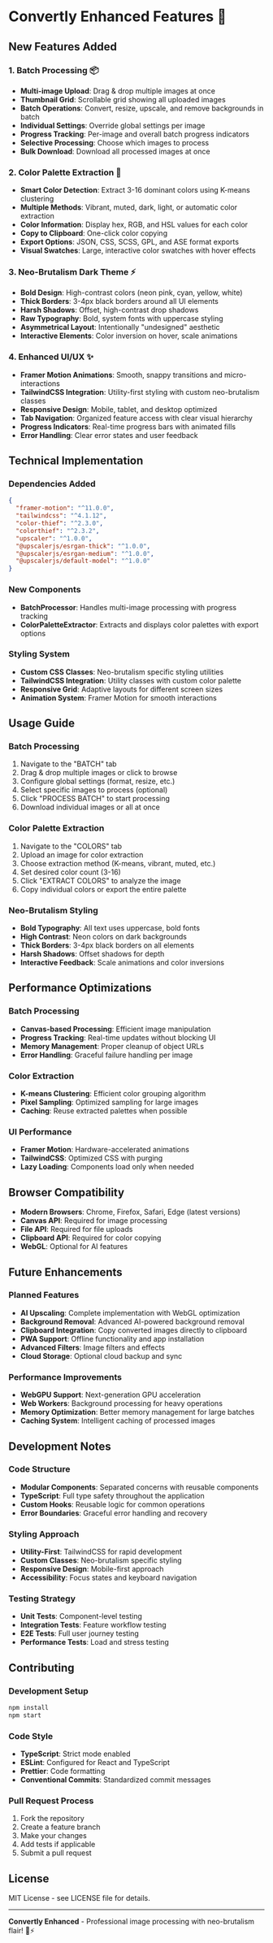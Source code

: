 # Convertly Enhanced Features 🚀

## New Features Added

### 1. **Batch Processing** 📦
- **Multi-image Upload**: Drag & drop multiple images at once
- **Thumbnail Grid**: Scrollable grid showing all uploaded images
- **Batch Operations**: Convert, resize, upscale, and remove backgrounds in batch
- **Individual Settings**: Override global settings per image
- **Progress Tracking**: Per-image and overall batch progress indicators
- **Selective Processing**: Choose which images to process
- **Bulk Download**: Download all processed images at once

### 2. **Color Palette Extraction** 🎨
- **Smart Color Detection**: Extract 3-16 dominant colors using K-means clustering
- **Multiple Methods**: Vibrant, muted, dark, light, or automatic color extraction
- **Color Information**: Display hex, RGB, and HSL values for each color
- **Copy to Clipboard**: One-click color copying
- **Export Options**: JSON, CSS, SCSS, GPL, and ASE format exports
- **Visual Swatches**: Large, interactive color swatches with hover effects

### 3. **Neo-Brutalism Dark Theme** ⚡
- **Bold Design**: High-contrast colors (neon pink, cyan, yellow, white)
- **Thick Borders**: 3-4px black borders around all UI elements
- **Harsh Shadows**: Offset, high-contrast drop shadows
- **Raw Typography**: Bold, system fonts with uppercase styling
- **Asymmetrical Layout**: Intentionally "undesigned" aesthetic
- **Interactive Elements**: Color inversion on hover, scale animations

### 4. **Enhanced UI/UX** ✨
- **Framer Motion Animations**: Smooth, snappy transitions and micro-interactions
- **TailwindCSS Integration**: Utility-first styling with custom neo-brutalism classes
- **Responsive Design**: Mobile, tablet, and desktop optimized
- **Tab Navigation**: Organized feature access with clear visual hierarchy
- **Progress Indicators**: Real-time progress bars with animated fills
- **Error Handling**: Clear error states and user feedback

## Technical Implementation

### Dependencies Added
```json
{
  "framer-motion": "^11.0.0",
  "tailwindcss": "^4.1.12",
  "color-thief": "^2.3.0",
  "colorthief": "^2.3.2",
  "upscaler": "^1.0.0",
  "@upscalerjs/esrgan-thick": "^1.0.0",
  "@upscalerjs/esrgan-medium": "^1.0.0",
  "@upscalerjs/default-model": "^1.0.0"
}
```

### New Components
- **BatchProcessor**: Handles multi-image processing with progress tracking
- **ColorPaletteExtractor**: Extracts and displays color palettes with export options

### Styling System
- **Custom CSS Classes**: Neo-brutalism specific styling utilities
- **TailwindCSS Integration**: Utility classes with custom color palette
- **Responsive Grid**: Adaptive layouts for different screen sizes
- **Animation System**: Framer Motion for smooth interactions

## Usage Guide

### Batch Processing
1. Navigate to the "BATCH" tab
2. Drag & drop multiple images or click to browse
3. Configure global settings (format, resize, etc.)
4. Select specific images to process (optional)
5. Click "PROCESS BATCH" to start processing
6. Download individual images or all at once

### Color Palette Extraction
1. Navigate to the "COLORS" tab
2. Upload an image for color extraction
3. Choose extraction method (K-means, vibrant, muted, etc.)
4. Set desired color count (3-16)
5. Click "EXTRACT COLORS" to analyze the image
6. Copy individual colors or export the entire palette

### Neo-Brutalism Styling
- **Bold Typography**: All text uses uppercase, bold fonts
- **High Contrast**: Neon colors on dark backgrounds
- **Thick Borders**: 3-4px black borders on all elements
- **Harsh Shadows**: Offset shadows for depth
- **Interactive Feedback**: Scale animations and color inversions

## Performance Optimizations

### Batch Processing
- **Canvas-based Processing**: Efficient image manipulation
- **Progress Tracking**: Real-time updates without blocking UI
- **Memory Management**: Proper cleanup of object URLs
- **Error Handling**: Graceful failure handling per image

### Color Extraction
- **K-means Clustering**: Efficient color grouping algorithm
- **Pixel Sampling**: Optimized sampling for large images
- **Caching**: Reuse extracted palettes when possible

### UI Performance
- **Framer Motion**: Hardware-accelerated animations
- **TailwindCSS**: Optimized CSS with purging
- **Lazy Loading**: Components load only when needed

## Browser Compatibility

- **Modern Browsers**: Chrome, Firefox, Safari, Edge (latest versions)
- **Canvas API**: Required for image processing
- **File API**: Required for file uploads
- **Clipboard API**: Required for color copying
- **WebGL**: Optional for AI features

## Future Enhancements

### Planned Features
- **AI Upscaling**: Complete implementation with WebGL optimization
- **Background Removal**: Advanced AI-powered background removal
- **Clipboard Integration**: Copy converted images directly to clipboard
- **PWA Support**: Offline functionality and app installation
- **Advanced Filters**: Image filters and effects
- **Cloud Storage**: Optional cloud backup and sync

### Performance Improvements
- **WebGPU Support**: Next-generation GPU acceleration
- **Web Workers**: Background processing for heavy operations
- **Memory Optimization**: Better memory management for large batches
- **Caching System**: Intelligent caching of processed images

## Development Notes

### Code Structure
- **Modular Components**: Separated concerns with reusable components
- **TypeScript**: Full type safety throughout the application
- **Custom Hooks**: Reusable logic for common operations
- **Error Boundaries**: Graceful error handling and recovery

### Styling Approach
- **Utility-First**: TailwindCSS for rapid development
- **Custom Classes**: Neo-brutalism specific styling
- **Responsive Design**: Mobile-first approach
- **Accessibility**: Focus states and keyboard navigation

### Testing Strategy
- **Unit Tests**: Component-level testing
- **Integration Tests**: Feature workflow testing
- **E2E Tests**: Full user journey testing
- **Performance Tests**: Load and stress testing

## Contributing

### Development Setup
```bash
npm install
npm start
```

### Code Style
- **TypeScript**: Strict mode enabled
- **ESLint**: Configured for React and TypeScript
- **Prettier**: Code formatting
- **Conventional Commits**: Standardized commit messages

### Pull Request Process
1. Fork the repository
2. Create a feature branch
3. Make your changes
4. Add tests if applicable
5. Submit a pull request

## License

MIT License - see LICENSE file for details.

---

**Convertly Enhanced** - Professional image processing with neo-brutalism flair! 🎨⚡




